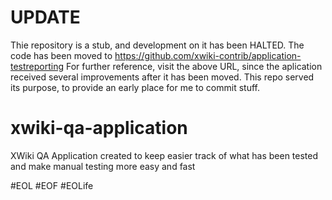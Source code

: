 UPDATE
====================
Thie repository is a stub, and development on it has been HALTED.
The code has been moved to https://github.com/xwiki-contrib/application-testreporting
For further reference, visit the above URL, since the aplication received several improvements after it has been moved.
This repo served its purpose, to provide an early place for me to commit stuff.

xwiki-qa-application
====================

XWiki QA Application created to keep easier track of what has been tested and make manual testing more easy and fast

#EOL
#EOF
#EOLife




